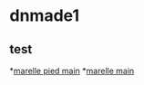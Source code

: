 # dnmade1

## test

*[marelle pied main](marelle_pieds-mains.html)
*[marelle main](marelle_pieds.html)

